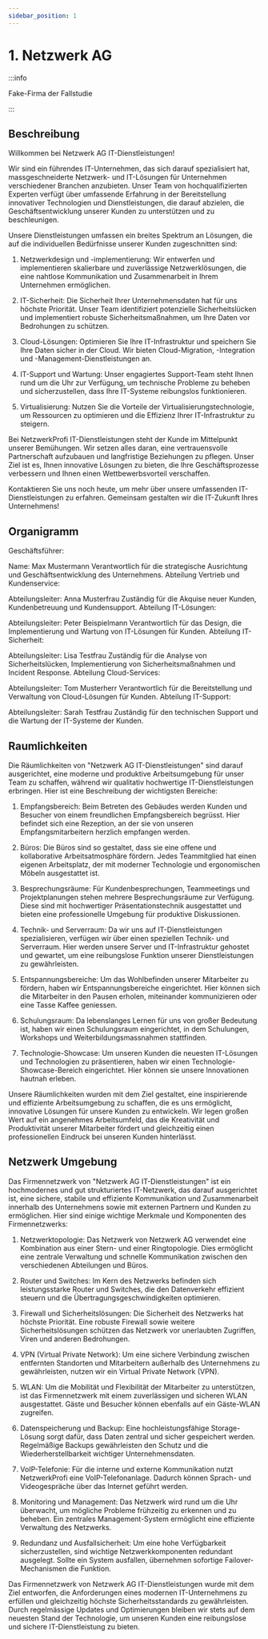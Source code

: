 ```yaml
---
sidebar_position: 1
---
```


# 1. Netzwerk AG
:::info

Fake-Firma der Fallstudie

:::

## Beschreibung

Willkommen bei Netzwerk AG IT-Dienstleistungen!

Wir sind ein führendes IT-Unternehmen, das sich darauf spezialisiert hat, massgeschneiderte Netzwerk- und IT-Lösungen für Unternehmen verschiedener Branchen anzubieten. Unser Team von hochqualifizierten Experten verfügt über umfassende Erfahrung in der Bereitstellung innovativer Technologien und Dienstleistungen, die darauf abzielen, die Geschäftsentwicklung unserer Kunden zu unterstützen und zu beschleunigen.

Unsere Dienstleistungen umfassen ein breites Spektrum an Lösungen, die auf die individuellen Bedürfnisse unserer Kunden zugeschnitten sind:

1. Netzwerkdesign und -implementierung: Wir entwerfen und implementieren skalierbare und zuverlässige Netzwerklösungen, die eine nahtlose Kommunikation und Zusammenarbeit in Ihrem Unternehmen ermöglichen.

2. IT-Sicherheit: Die Sicherheit Ihrer Unternehmensdaten hat für uns höchste Priorität. Unser Team identifiziert potenzielle Sicherheitslücken und implementiert robuste Sicherheitsmaßnahmen, um Ihre Daten vor Bedrohungen zu schützen.

3. Cloud-Lösungen: Optimieren Sie Ihre IT-Infrastruktur und speichern Sie Ihre Daten sicher in der Cloud. Wir bieten Cloud-Migration, -Integration und -Management-Dienstleistungen an.

4. IT-Support und Wartung: Unser engagiertes Support-Team steht Ihnen rund um die Uhr zur Verfügung, um technische Probleme zu beheben und sicherzustellen, dass Ihre IT-Systeme reibungslos funktionieren.

5. Virtualisierung: Nutzen Sie die Vorteile der Virtualisierungstechnologie, um Ressourcen zu optimieren und die Effizienz Ihrer IT-Infrastruktur zu steigern.

Bei NetzwerkProfi IT-Dienstleistungen steht der Kunde im Mittelpunkt unserer Bemühungen. Wir setzen alles daran, eine vertrauensvolle Partnerschaft aufzubauen und langfristige Beziehungen zu pflegen. Unser Ziel ist es, Ihnen innovative Lösungen zu bieten, die Ihre Geschäftsprozesse verbessern und Ihnen einen Wettbewerbsvorteil verschaffen.

Kontaktieren Sie uns noch heute, um mehr über unsere umfassenden IT-Dienstleistungen zu erfahren. Gemeinsam gestalten wir die IT-Zukunft Ihres Unternehmens!



## Organigramm
Geschäftsführer:

Name: Max Mustermann
Verantwortlich für die strategische Ausrichtung und Geschäftsentwicklung des Unternehmens.
Abteilung Vertrieb und Kundenservice:

Abteilungsleiter: Anna Musterfrau
Zuständig für die Akquise neuer Kunden, Kundenbetreuung und Kundensupport.
Abteilung IT-Lösungen:

Abteilungsleiter: Peter Beispielmann
Verantwortlich für das Design, die Implementierung und Wartung von IT-Lösungen für Kunden.
Abteilung IT-Sicherheit:

Abteilungsleiter: Lisa Testfrau
Zuständig für die Analyse von Sicherheitslücken, Implementierung von Sicherheitsmaßnahmen und Incident Response.
Abteilung Cloud-Services:

Abteilungsleiter: Tom Musterherr
Verantwortlich für die Bereitstellung und Verwaltung von Cloud-Lösungen für Kunden.
Abteilung IT-Support:

Abteilungsleiter: Sarah Testfrau
Zuständig für den technischen Support und die Wartung der IT-Systeme der Kunden.



## Raumlichkeiten 
Die Räumlichkeiten von "Netzwerk AG IT-Dienstleistungen" sind darauf ausgerichtet, eine moderne und produktive Arbeitsumgebung für unser Team zu schaffen, während wir qualitativ hochwertige IT-Dienstleistungen erbringen. Hier ist eine Beschreibung der wichtigsten Bereiche:

1. Empfangsbereich: Beim Betreten des Gebäudes werden Kunden und Besucher von einem freundlichen Empfangsbereich begrüsst. Hier befindet sich eine Rezeption, an der sie von unseren Empfangsmitarbeitern herzlich empfangen werden.

2. Büros: Die Büros sind so gestaltet, dass sie eine offene und kollaborative Arbeitsatmosphäre fördern. Jedes Teammitglied hat einen eigenen Arbeitsplatz, der mit moderner Technologie und ergonomischen Möbeln ausgestattet ist.

3. Besprechungsräume: Für Kundenbesprechungen, Teammeetings und Projektplanungen stehen mehrere Besprechungsräume zur Verfügung. Diese sind mit hochwertiger Präsentationstechnik ausgestattet und bieten eine professionelle Umgebung für produktive Diskussionen.

4. Technik- und Serverraum: Da wir uns auf IT-Dienstleistungen spezialisieren, verfügen wir über einen speziellen Technik- und Serverraum. Hier werden unsere Server und IT-Infrastruktur gehostet und gewartet, um eine reibungslose Funktion unserer Dienstleistungen zu gewährleisten.

5. Entspannungsbereiche: Um das Wohlbefinden unserer Mitarbeiter zu fördern, haben wir Entspannungsbereiche eingerichtet. Hier können sich die Mitarbeiter in den Pausen erholen, miteinander kommunizieren oder eine Tasse Kaffee geniessen.

6. Schulungsraum: Da lebenslanges Lernen für uns von großer Bedeutung ist, haben wir einen Schulungsraum eingerichtet, in dem Schulungen, Workshops und Weiterbildungsmassnahmen stattfinden.

7. Technologie-Showcase: Um unseren Kunden die neuesten IT-Lösungen und Technologien zu präsentieren, haben wir einen Technologie-Showcase-Bereich eingerichtet. Hier können sie unsere Innovationen hautnah erleben.

Unsere Räumlichkeiten wurden mit dem Ziel gestaltet, eine inspirierende und effiziente Arbeitsumgebung zu schaffen, die es uns ermöglicht, innovative Lösungen für unsere Kunden zu entwickeln. Wir legen großen Wert auf ein angenehmes Arbeitsumfeld, das die Kreativität und Produktivität unserer Mitarbeiter fördert und gleichzeitig einen professionellen Eindruck bei unseren Kunden hinterlässt.


## Netzwerk Umgebung
Das Firmennetzwerk von "Netzwerk AG IT-Dienstleistungen" ist ein hochmodernes und gut strukturiertes IT-Netzwerk, das darauf ausgerichtet ist, eine sichere, stabile und effiziente Kommunikation und Zusammenarbeit innerhalb des Unternehmens sowie mit externen Partnern und Kunden zu ermöglichen. Hier sind einige wichtige Merkmale und Komponenten des Firmennetzwerks:

1. Netzwerktopologie: Das Netzwerk von Netzwerk AG verwendet eine Kombination aus einer Stern- und einer Ringtopologie. Dies ermöglicht eine zentrale Verwaltung und schnelle Kommunikation zwischen den verschiedenen Abteilungen und Büros.

2. Router und Switches: Im Kern des Netzwerks befinden sich leistungsstarke Router und Switches, die den Datenverkehr effizient steuern und die Übertragungsgeschwindigkeiten optimieren.

3. Firewall und Sicherheitslösungen: Die Sicherheit des Netzwerks hat höchste Priorität. Eine robuste Firewall sowie weitere Sicherheitslösungen schützen das Netzwerk vor unerlaubten Zugriffen, Viren und anderen Bedrohungen.

4. VPN (Virtual Private Network): Um eine sichere Verbindung zwischen entfernten Standorten und Mitarbeitern außerhalb des Unternehmens zu gewährleisten, nutzen wir ein Virtual Private Network (VPN).

5. WLAN: Um die Mobilität und Flexibilität der Mitarbeiter zu unterstützen, ist das Firmennetzwerk mit einem zuverlässigen und sicheren WLAN ausgestattet. Gäste und Besucher können ebenfalls auf ein Gäste-WLAN zugreifen.

6. Datenspeicherung und Backup: Eine hochleistungsfähige Storage-Lösung sorgt dafür, dass Daten zentral und sicher gespeichert werden. Regelmäßige Backups gewährleisten den Schutz und die Wiederherstellbarkeit wichtiger Unternehmensdaten.

7. VoIP-Telefonie: Für die interne und externe Kommunikation nutzt NetzwerkProfi eine VoIP-Telefonanlage. Dadurch können Sprach- und Videogespräche über das Internet geführt werden.

8. Monitoring und Management: Das Netzwerk wird rund um die Uhr überwacht, um mögliche Probleme frühzeitig zu erkennen und zu beheben. Ein zentrales Management-System ermöglicht eine effiziente Verwaltung des Netzwerks.

9. Redundanz und Ausfallsicherheit: Um eine hohe Verfügbarkeit sicherzustellen, sind wichtige Netzwerkkomponenten redundant ausgelegt. Sollte ein System ausfallen, übernehmen sofortige Failover-Mechanismen die Funktion.

Das Firmennetzwerk von Netzwerk AG IT-Dienstleistungen wurde mit dem Ziel entworfen, die Anforderungen eines modernen IT-Unternehmens zu erfüllen und gleichzeitig höchste Sicherheitsstandards zu gewährleisten. Durch regelmässige Updates und Optimierungen bleiben wir stets auf dem neuesten Stand der Technologie, um unseren Kunden eine reibungslose und sichere IT-Dienstleistung zu bieten.